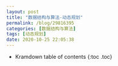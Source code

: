 ```yaml
---
layout: post
title: "数据结构与算法-动态规划"
permalink: /blog/29816395
categories: [数据结构与算法]
tags: [动态规划]
date: 2020-10-25 22:05:38
---
```


* Kramdown table of contents
{:toc .toc}
